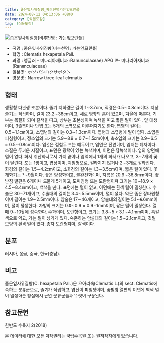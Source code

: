 ```yaml
---
title: 좁은잎사위질빵_비추천명가는잎모란풀
date: 2024-08-12 04:13:06 +0800
category: [식물도감]
tag: [식물도감]
---
```




![좁은잎사위질빵[비추천명 : 가는잎모란풀]](/fileUpload/plants/basic/Ranunculaceae/Clematis/6711/6711_1_th2.JPG)
- 국명 : 좁은잎사위질빵[비추천명 : 가는잎모란풀]
- 학명 : Clematis hexapetala Pall.
- 과명 : 앵글러 - 미나리아재비과 (Ranunculaceae) APG Ⅳ- 미나리아재비과 (Ranunculaceae)
- 일본명 : ホソバシロクサボタン
- 영문명 : Narrow three-leaf clematis


## 형태
생활형 다년생 초본이다. 줄기 지하경은 길이 1∼3.7cm, 직경은 0.5∼0.8cm이다. 지상줄기는 직립하며, 길이 23.2∼38cm이고, 세로 방향의 홈이 있으며, 겨울에 마른다. 기부는 목질화 되며 갈색을 띠고, 상부는 초본성이며 녹색을 띠고 짧은 털이 있다. 잎 대생이며, 3출엽이나 단엽 또는 5개의 소엽으로 이루어지기도 한다. 엽병의 길이는 0.5∼1.1cm이고, 소엽병의 길이는 0.3∼1.3cm이다. 엽병과 소엽병에 털이 없다. 소엽은 피침형이고, 정소엽의 크기는 5.9∼8.9 × 0.7∼1.5cm이며, 측소엽의 크기는 3.9∼6.5 × 0.5∼0.8cm이다. 엽선은 점첨두 또는 예두이고, 엽연은 전연이며, 엽저는 예저이다. 소질은 두꺼운 지질이고, 표면은 광택이 있는 녹색이며, 이면은 담녹색이다. 잎의 양면에 털이 없다. 화서 취산화서로서 가지 끝이나 엽액에서 1개의 화서가 나오고, 3∼7개의 꽃이 달린다. 포는 1쌍이고, 엽상이며, 피침형으로, 갈라지지 않거나 2∼3개로 갈라진다. 화경의 길이는 1.5∼4.2cm이고, 소화경의 길이는 1.3∼3.5cm이며, 짧은 털이 있다. 꽃 개화기는 7∼9월이다. 꽃은 양성화이고, 불완전화이며, 지름은 20.9∼36.8mm이다. 꽃받침 열편은 6개이나 드물게 5개이고, 도피침형 또는 도란형이며 크기는 10∼18.9 × 4.5∼8.4mm이고, 백색을 띤다. 표면에는 털이 없고, 이면에는 흰색 털이 밀생한다. 수술은 30∼71개이고, 수술대의 길이는 3.4∼5.5mm이며, 털이 없다. 약은 좁은 장타원형이며 길이는 1.9∼2.5mm이다. 암술은 17∼46개이고, 암술대의 길이는 5.1∼6.6mm이며, 털이 밀생한다. 자방의 크기는 0.8∼0.9 × 0.9∼1mm이며, 짧은 털이 밀생한다. 열매 9∼10월에 성숙한다. 수과이며, 도란형이고, 크기는 3.8∼5 × 3.1∼4.1mm이며, 흑갈색으로 익고, 가는 털이 성기게 있다. 숙존하는 암술대의 길이는 1.5∼2.1cm이고, 깃털 모양의 흰색 털이 있다. 종자 도란형이며, 갈색이다.
## 분포
러시아, 몽골, 중국, 한국(충남).
## 비고
좁은잎사위질빵(C. hexapetala Pall.)은 으아리속(Clematis L.)의 sect. Clematis에 속하는 분류군으로, 줄기가 직립하고, 엽신이 피침형이며, 꽃받침 열편의 이면에 백색 털이 밀생하는 형질에서 근연 분류군들과 뚜렷이 구분된다. 
## 참고문헌
한반도 수목지 2(2018)






본 데이터에 대한 모든 저작권리는 국립수목원 또는 원저작자에게 있습니다.
